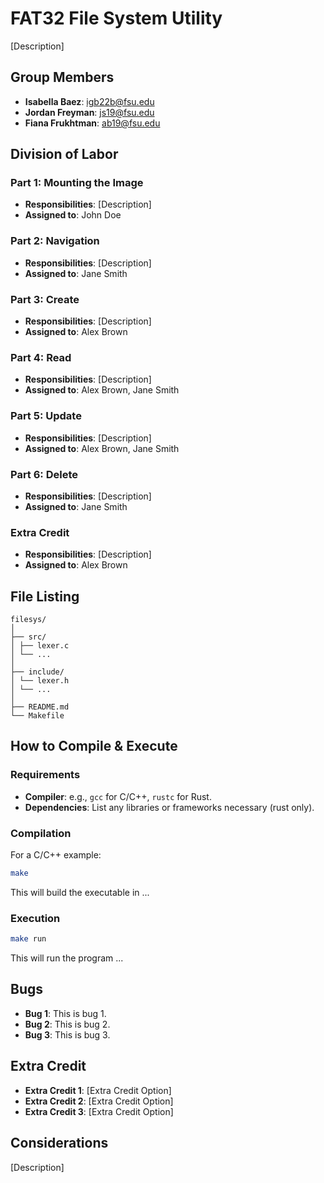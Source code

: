 # FAT32 File System Utility

[Description]

## Group Members
- **Isabella Baez**: igb22b@fsu.edu
- **Jordan Freyman**: js19@fsu.edu
- **Fiana Frukhtman**: ab19@fsu.edu
## Division of Labor

### Part 1: Mounting the Image
- **Responsibilities**: [Description]
- **Assigned to**: John Doe

### Part 2: Navigation
- **Responsibilities**: [Description]
- **Assigned to**: Jane Smith

### Part 3: Create
- **Responsibilities**: [Description]
- **Assigned to**: Alex Brown

### Part 4: Read
- **Responsibilities**: [Description]
- **Assigned to**: Alex Brown, Jane Smith

### Part 5: Update
- **Responsibilities**: [Description]
- **Assigned to**: Alex Brown, Jane Smith

### Part 6: Delete
- **Responsibilities**: [Description]
- **Assigned to**: Jane Smith

### Extra Credit
- **Responsibilities**: [Description]
- **Assigned to**: Alex Brown

## File Listing
```
filesys/
│
├── src/
│ ├── lexer.c
│ └── ...
│
├── include/
│ └── lexer.h
│ └── ...
│
├── README.md
└── Makefile
```
## How to Compile & Execute

### Requirements
- **Compiler**: e.g., `gcc` for C/C++, `rustc` for Rust.
- **Dependencies**: List any libraries or frameworks necessary (rust only).

### Compilation
For a C/C++ example:
```bash
make
```
This will build the executable in ...
### Execution
```bash
make run
```
This will run the program ...

## Bugs
- **Bug 1**: This is bug 1.
- **Bug 2**: This is bug 2.
- **Bug 3**: This is bug 3.

## Extra Credit
- **Extra Credit 1**: [Extra Credit Option]
- **Extra Credit 2**: [Extra Credit Option]
- **Extra Credit 3**: [Extra Credit Option]

## Considerations
[Description]
